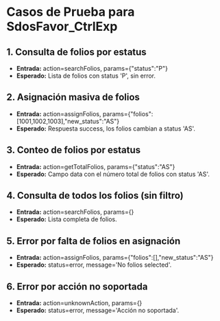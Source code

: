 # Casos de Prueba para SdosFavor_CtrlExp

## 1. Consulta de folios por estatus
- **Entrada:** action=searchFolios, params={"status":"P"}
- **Esperado:** Lista de folios con status 'P', sin error.

## 2. Asignación masiva de folios
- **Entrada:** action=assignFolios, params={"folios":[1001,1002,1003],"new_status":"AS"}
- **Esperado:** Respuesta success, los folios cambian a status 'AS'.

## 3. Conteo de folios por estatus
- **Entrada:** action=getTotalFolios, params={"status":"AS"}
- **Esperado:** Campo data con el número total de folios con status 'AS'.

## 4. Consulta de todos los folios (sin filtro)
- **Entrada:** action=searchFolios, params={}
- **Esperado:** Lista completa de folios.

## 5. Error por falta de folios en asignación
- **Entrada:** action=assignFolios, params={"folios":[],"new_status":"AS"}
- **Esperado:** status=error, message='No folios selected'.

## 6. Error por acción no soportada
- **Entrada:** action=unknownAction, params={}
- **Esperado:** status=error, message='Acción no soportada'.
